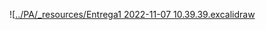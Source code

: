 
![[../PA/_resources/Entrega1 2022-11-07 10.39.39.excalidraw](../PA/_resources/Entrega1%202022-11-07%2010.39.39.excalidraw.md)
















